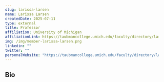 ```yaml
---
slug: larissa-larsen
name: Larissa Larsen
createdDate: 2025-07-11
type: external
title: Professor
affiliation: University of Michigan
affiliationLink: https://taubmancollege.umich.edu/faculty/directory/larissa-larsen/
img: /img/member-larissa-larsen.png
linkedin: ""
twitter: ""
personalWebsite: "https://taubmancollege.umich.edu/faculty/directory/larissa-larsen/"
---
```


## Bio
